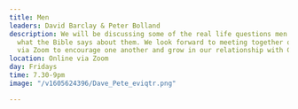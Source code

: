 ```yaml
---
title: Men
leaders: David Barclay & Peter Bolland
description: We will be discussing some of the real life questions men may ask and
  what the Bible says about them. We look forward to meeting together on Friday evenings
  via Zoom to encourage one another and grow in our relationship with God.
location: Online via Zoom
day: Fridays
time: 7.30-9pm
image: "/v1605624396/Dave_Pete_eviqtr.png"

---
```

